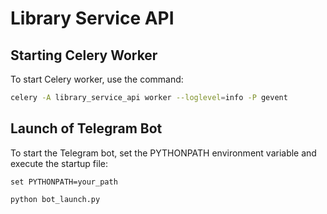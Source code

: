 # Library Service API

## Starting Celery Worker

To start Celery worker, use the command:

```bash
celery -A library_service_api worker --loglevel=info -P gevent
```

## Launch of Telegram Bot
To start the Telegram bot, set the PYTHONPATH environment variable and execute the startup file:

```
set PYTHONPATH=your_path

python bot_launch.py
```
